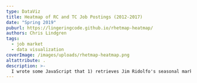 ```yaml
---
type: DataViz
title: Heatmap of RC and TC Job Postings (2012-2017)
date: "Spring 2019"
puburl: https://lingeringcode.github.io/rhetmap-heatmap/
authors: Chris Lindgren
tags:
  - job market
  - data visualization
coverImage: /images/uploads/rhetmap-heatmap.png
altattribute: .
description: >-
  I wrote some JavaScript that 1) retrieves Jim Ridolfo's seasonal market comparison data, and 2) visualizes it with some help from the D3.js code library.
---
```

